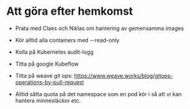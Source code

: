# Att göra efter hemkomst

- Prata med Claes och Niklas om hantering av 
  gemensamma images
- Kör alltid alla containers med --read-only

- Kolla på Kubernetes audit-logg

- Titta på google Kubeflow

- Titta på weave git ops:
  https://www.weave.works/blog/gitops-operations-by-pull-request

- Alltid sätta quota på det namespace som en pod kör i
  så att vi kan hantera minnesläckor etc.

